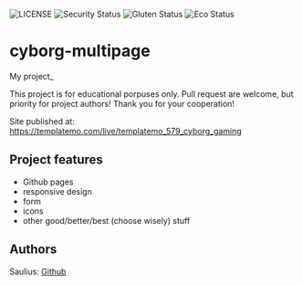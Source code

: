 ![LICENSE](https://img.shields.io/badge/license-MIT-blue.svg?style=flat-square)
![Security Status](https://img.shields.io/security-headers?label=Security&url=https%3A%2F%2Fgithub.com&style=flat-square)
![Gluten Status](https://img.shields.io/badge/Gluten-Free-green.svg)
![Eco Status](https://img.shields.io/badge/ECO-Friendly-green.svg)

# cyborg-multipage

My project\_

This project is for educational porpuses only. Pull request are welcome, but priority for project authors! Thank you for your cooperation!

Site published at: https://templatemo.com/live/templatemo_579_cyborg_gaming

## Project features

- Github pages
- responsive design
- form
- icons
- other good/better/best (choose wisely) stuff

## Authors

Saulius: [Github](https://github.com/sauliusss)

